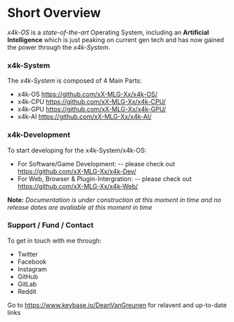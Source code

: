 # Short Overview

*x4k-OS* is a *state-of-the-art* Operating System, including an **Artificial Intelligence** which is just peaking on current gen tech and has now gained the power through the *x4k-System*.

### x4k-System

The *x4k-System* is composed of 4 Main Parts:
- x4k-OS https://github.com/xX-MLG-Xx/x4k-OS/
- x4k-CPU https://github.com/xX-MLG-Xx/x4k-CPU/
- x4k-GPU https://github.com/xX-MLG-Xx/x4k-GPU/
- x4k-AI https://github.com/xX-MLG-Xx/x4k-AI/

### x4k-Development
To start developing for the x4k-System/x4k-OS:
- For Software/Game Development:
-- please check out https://github.com/xX-MLG-Xx/x4k-Dev/
- For Web, Browser &amp; Plugin-Intergration:
-- please check out https://github.com/xX-MLG-Xx/x4k-Web/

**Note:** *Documentation is under construction at this moment in time and no release dates are avaliable at this moment in time*

### Support / Fund / Contact
To get in touch with me through:
- Twitter
- Facebook
- Instagram
- GitHub
- GitLab
- Reddit

Go to https://www.keybase.io/DeanVanGreunen for relavent and up-to-date links
